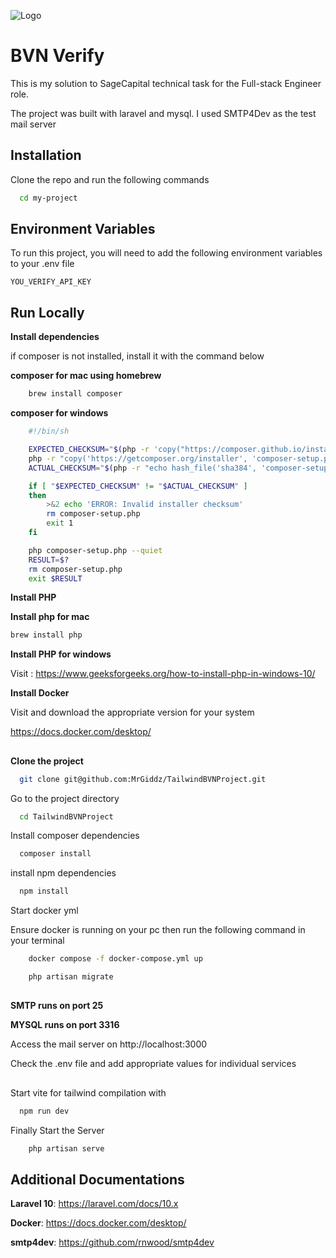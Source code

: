 
![Logo](https://raw.githubusercontent.com/laravel/art/master/logo-lockup/5%20SVG/2%20CMYK/1%20Full%20Color/laravel-logolockup-cmyk-red.svg)



# BVN Verify

This is my solution to SageCapital technical task for the Full-stack Engineer role.

The project was built with laravel and mysql. 
I used SMTP4Dev as the test mail server


## Installation

Clone the repo and run the following commands

```bash
  cd my-project
```
    
## Environment Variables

To run this project, you will need to add the following environment variables to your .env file

`YOU_VERIFY_API_KEY`


## Run Locally

__Install dependencies__

if composer is not installed, install it with the command below 

__composer for mac using homebrew__
```bash
    brew install composer
```

__composer for windows__
```bash
    #!/bin/sh

    EXPECTED_CHECKSUM="$(php -r 'copy("https://composer.github.io/installer.sig", "php://stdout");')"
    php -r "copy('https://getcomposer.org/installer', 'composer-setup.php');"
    ACTUAL_CHECKSUM="$(php -r "echo hash_file('sha384', 'composer-setup.php');")"

    if [ "$EXPECTED_CHECKSUM" != "$ACTUAL_CHECKSUM" ]
    then
        >&2 echo 'ERROR: Invalid installer checksum'
        rm composer-setup.php
        exit 1
    fi

    php composer-setup.php --quiet
    RESULT=$?
    rm composer-setup.php
    exit $RESULT
```

__Install PHP__

__Install php for mac__
```bash
brew install php
```

__Install PHP for windows__

Visit : https://www.geeksforgeeks.org/how-to-install-php-in-windows-10/


__Install Docker__

Visit and download the appropriate version for your system

https://docs.docker.com/desktop/

## 

__Clone the project__

```bash
  git clone git@github.com:MrGiddz/TailwindBVNProject.git
```

Go to the project directory

```bash
  cd TailwindBVNProject
```

Install composer dependencies

```bash
  composer install
```

install npm dependencies

```bash
  npm install
```

Start docker yml

Ensure docker is running on your pc then run the following command in your terminal

```bash
    docker compose -f docker-compose.yml up
```

```bash
    php artisan migrate
```

## 

__SMTP runs on port 25__

__MYSQL runs on port 3316__

Access the mail server on http://localhost:3000

Check the .env file and add appropriate values for individual services

## 

Start vite for tailwind compilation with
```bash
  npm run dev
```

Finally Start the Server
```bash
    php artisan serve
```

## Additional Documentations

__Laravel 10__: https://laravel.com/docs/10.x

__Docker__: https://docs.docker.com/desktop/

__smtp4dev__: https://github.com/rnwood/smtp4dev